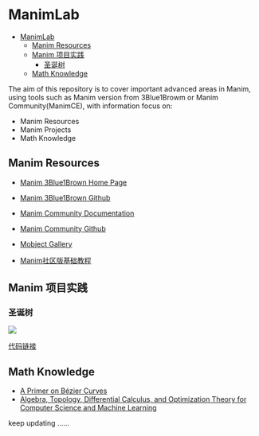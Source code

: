 # ManimLab


- [ManimLab](#manimlab)
  - [Manim Resources](#manim-resources)
  - [Manim 项目实践](#manim-项目实践)
    - [圣诞树](#圣诞树)
  - [Math Knowledge](#math-knowledge)

The aim of this repository is to cover important advanced areas in Manim, using tools such as Manim version from 3Blue1Browm or Manim Community(ManimCE), with information focus on:

<!-- This repository aims to cover  info about Manim, including Manim version from 3Blue1Browm or Manim Community(ManimCE), with information focus on: -->

- Manim Resources
- Manim Projects
- Math Knowledge


## Manim Resources

<!-- ### Official Info -->

- [Manim 3Blue1Brown Home Page](https://www.3blue1brown.com/)
- [Manim 3Blue1Brown Github](https://github.com/3b1b/manim)

- [Manim Community Documentation](https://docs.manim.community/en/stable/index.html#)

- [Manim Community Github](https://github.com/ManimCommunity/manim)

- [Mobject Gallery](https://kolibril13.github.io/mobject-gallery/)

- [Manim社区版基础教程](https://github.com/liyangbit/ManimLab/tree/main/manimce-tutorial)


## Manim 项目实践

### 圣诞树

![](https://tva1.sinaimg.cn/large/008i3skNgy1gxo446i0mtg30nq0dchdv.gif)

[代码链接](https://github.com/liyangbit/ManimLab/tree/main/projects/christmas)

## Math Knowledge

- [A Primer on Bézier Curves](https://pomax.github.io/bezierinfo/index.html)
- [Algebra, Topology, Differential Calculus, and
Optimization Theory for Computer Science and Machine Learning](https://www.cis.upenn.edu/~jean/gbooks/geomath.html)

keep updating ……
